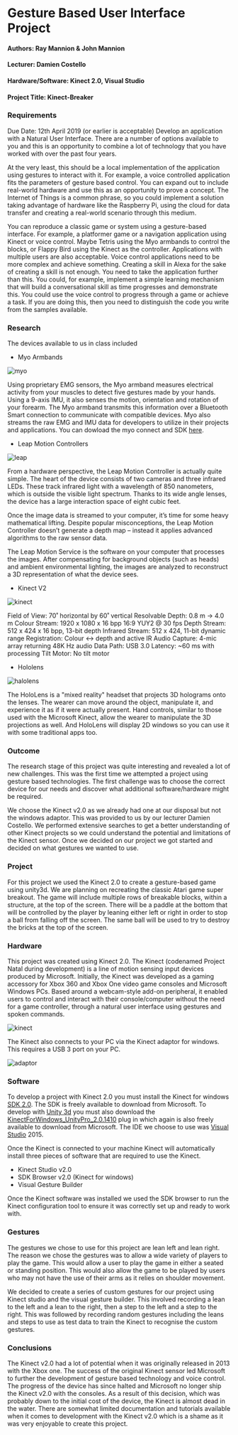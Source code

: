 # Gesture Based User Interface Project
#### Authors: Ray Mannion & John Mannion
#### Lecturer: Damien Costello
#### Hardware/Software: Kinect 2.0, Visual Studio
#### Project Title: Kinect-Breaker

### Requirements
Due Date: 12th April 2019 (or earlier is acceptable)
Develop an application with a Natural User Interface. There are a number of options available to
you and this is an opportunity to combine a lot of technology that you have worked with over the
past four years.

At the very least, this should be a local implementation of the application using gestures to interact
with it. For example, a voice controlled application fits the parameters of gesture based control. You
can expand out to include real-world hardware and use this as an opportunity to prove a concept.
The Internet of Things is a common phrase, so you could implement a solution taking advantage of
hardware like the Raspberry Pi, using the cloud for data transfer and creating a real-world scenario
through this medium.

You can reproduce a classic game or system using a gesture-based interface. For example, a
platformer game or a navigation application using Kinect or voice control. Maybe Tetris using the
Myo armbands to control the blocks, or Flappy Bird using the Kinect as the controller. Applications
with multiple users are also acceptable.
Voice control applications need to be more complex and achieve something. Creating a skill in Alexa
for the sake of creating a skill is not enough. You need to take the application further than this. You
could, for example, implement a simple learning mechanism that will build a conversational skill as
time progresses and demonstrate this. You could use the voice control to progress through a game
or achieve a task. If you are doing this, then you need to distinguish the code you write from the
samples available.

### Research
The devices available to us in class included
* Myo Armbands

![myo](https://github.com/rayman51/GBUi_KinectProject/blob/master/images/myo.jpg)

Using proprietary EMG sensors, the Myo armband measures electrical activity from your muscles to detect five gestures made by your hands. Using a 9-axis IMU, it also senses the motion, orientation and rotation of your forearm. The Myo armband transmits this information over a Bluetooth Smart connection to communicate with compatible devices. Myo also streams the raw EMG and IMU data for developers to utilize in their projects and applications. You can dowload the myo connect and SDK [here](https://support.getmyo.com/hc/en-us/articles/360018409792).

* Leap Motion Controllers

![leap](https://github.com/rayman51/GBUi_KinectProject/blob/master/images/leap.png)


From a hardware perspective, the Leap Motion Controller is actually quite simple. The heart of the device consists of two cameras and three infrared LEDs. These track infrared light with a wavelength of 850 nanometers, which is outside the visible light spectrum. Thanks to its wide angle lenses, the device has a large interaction space of eight cubic feet.

Once the image data is streamed to your computer, it’s time for some heavy mathematical lifting. Despite popular misconceptions, the Leap Motion Controller doesn’t generate a depth map – instead it applies advanced algorithms to the raw sensor data.

The Leap Motion Service is the software on your computer that processes the images. After compensating for background objects (such as heads) and ambient environmental lighting, the images are analyzed to reconstruct a 3D representation of what the device sees.

* Kinect V2

![kinect](https://github.com/rayman51/GBUi_KinectProject/blob/master/images/kinect.jpg)

Field of View: 70˚ horizontal by 60˚ vertical
Resolvable Depth: 0.8 m -> 4.0 m
Colour Stream: 1920 x 1080 x 16 bpp 16:9 YUY2 @ 30 fps
Depth Stream: 512 x 424 x 16 bpp, 13-bit depth
Infrared Stream: 512 x 424, 11-bit dynamic range
Registration: Colour <-> depth and active IR
Audio Capture: 4-mic array returning 48K Hz audio
Data Path: USB 3.0
Latency: ~60 ms with processing
Tilt Motor: No tilt motor

* Hololens

![halolens](https://github.com/rayman51/GBUi_KinectProject/blob/master/images/halo.jpeg)


The HoloLens is a "mixed reality" headset that projects 3D holograms onto the lenses. The wearer can move around the object, manipulate it, and experience it as if it were actually present. Hand controls, similar to those used with the Microsoft Kinect, allow the wearer to manipulate the 3D projections as well. And HoloLens will display 2D windows so you can use it with some traditional apps too.

### Outcome
The research stage of this project was quite interesting and revealed a lot of new challenges. This was the first time we attempted a project using gesture based technologies. The first challenge was to choose the correct device for our needs and discover what additional software/hardware might be required.

We choose the Kinect v2.0 as we already had one at our disposal but not the windows adaptor. This was provided to us by our lecturer Damien Costello. We performed extensive searches to get a better understanding of other Kinect projects so we could understand the potential and limitations of the Kinect sensor. Once we decided on our project we got started and decided on what gestures we wanted to use.

### Project
For this project we used the Kinect 2.0 to create a gesture-based game using unity3d. We are
planning on recreating the classic Atari game super breakout. The game will include multiple rows of
breakable blocks, within a structure, at the top of the screen. There will be a paddle at the bottom
that will be controlled by the player by leaning either left or right in order to stop a ball from
falling off the screen. The same ball will be used to try to destroy the bricks at the top of the screen.

### Hardware
This project was created using Kinect 2.0. The Kinect (codenamed Project Natal during development) is a line of motion sensing input devices produced by Microsoft. Initially, the Kinect was developed as a gaming accessory for Xbox 360 and Xbox One video game consoles and Microsoft Windows PCs. Based around a webcam-style add-on peripheral, it enabled users to control and interact with their console/computer without the need for a game controller, through a natural user interface using gestures and spoken commands.

![kinect](https://github.com/rayman51/GBUi_KinectProject/blob/master/images/kinect.jpg)

The Kinect also connects to your PC via the Kinect adaptor for windows. This requires a USB 3 port on your PC.

![adaptor](https://github.com/rayman51/GBUi_KinectProject/blob/master/images/adaptor.jpg)

### Software
To develop a project with Kinect 2.0 you must install the Kinect for windows [SDK 2.0](https://www.microsoft.com/en-us/download/details.aspx?id=44561). The SDK is freely available to download from Microsoft. To develop with [Unity 3d](https://unity3d.com/get-unity/download) you must also download the [KinectForWindows_UnityPro_2.0.1410](https://go.microsoft.com/fwlink/?LinkID=513177) plug in which again is also freely available to download from Microsoft. The IDE we choose to use was [Visual Studio](https://visualstudio.microsoft.com/) 2015.

 Once the Kinect is connected to your machine Kinect will automatically install three pieces of software that are required to use the Kinect.

* Kinect Studio v2.0
* SDK Browser v2.0 (Kinect for windows)
* Visual Gesture Builder

Once the Kinect software was installed we used the SDK browser to run the Kinect configuration tool to ensure it was correctly set up and ready to work with.

### Gestures
The gestures we chose to use for this project are lean left and lean right. The reason we chose the
gestures was to allow a wide variety of players to play the game. This would allow a user to play the game
in either a seated or standing position. This would also allow the game to be played by users who may not have the use of their arms as it relies on shoulder movement.

We decided to create a series of custom gestures for our project using  Kinect studio and the visual gesture builder. This involved recording a lean to the left and a lean to the right, then a step to the left and a step to the right. This was followed by recording random gestures including the leans and steps to use as test data to train the Kinect to recognise the custom gestures.

### Conclusions
The Kinect v2.0 had a lot of potential when it was originally released in 2013 with the Xbox one. The success of the original Kinect sensor led Microsoft to further the development of gesture based technology and voice control. The progress of the device has since halted and Microsoft no longer ship the Kinect v2.0 with the consoles. As a result of this decision, which was probably down to the initial cost of the device, the Kinect is almost dead in the water. There are somewhat limited documentation and tutorials available when it comes to development with the Kinect v2.0 which is a shame as it was very enjoyable to create this project.
